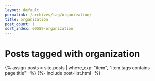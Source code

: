 ```yaml
---
layout: default
permalink: /archives/tag/organization/
title: organization
post_count: 1
sort_index: 00589-organization
---
```

<h1 class="page-heading">Posts tagged with organization</h1>
{% assign posts = site.posts | where_exp: "item", "item.tags contains page.title" -%}
{%- include post-list.html -%}
